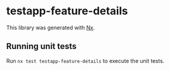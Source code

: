 # testapp-feature-details

This library was generated with [Nx](https://nx.dev).

## Running unit tests

Run `nx test testapp-feature-details` to execute the unit tests.
